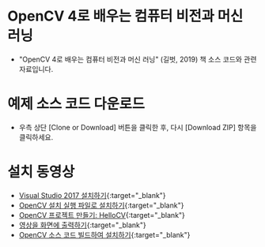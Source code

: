 # OpenCV 4로 배우는 컴퓨터 비전과 머신 러닝
* "OpenCV 4로 배우는 컴퓨터 비전과 머신 러닝" (길벗, 2019) 책 소스 코드와 관련 자료입니다.

# 예제 소스 코드 다운로드
* 우측 상단 [Clone or Download] 버튼을 클릭한 후, 다시 [Download ZIP] 항목을 클릭하세요.

# 설치 동영상
* [Visual Studio 2017 설치하기](https://youtu.be/jzVNiMeVcvs){:target="_blank"}
* [OpenCV 설치 실행 파일로 설치하기](https://youtu.be/HxDfGHwDSmc){:target="_blank"}
* [OpenCV 프로젝트 만들기: HelloCV](https://youtu.be/fKWQIPwNsc8){:target="_blank"}
* [영상을 화면에 출력하기](https://youtu.be/gcgScMU0XWE){:target="_blank"}
* [OpenCV 소스 코드 빌드하여 설치하기](https://youtu.be/ac75cFPYlOQ){:target="_blank"}
